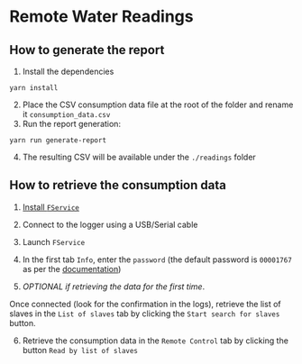 # Remote Water Readings

## How to generate the report

1. Install the dependencies
```
yarn install
```
2. Place the CSV consumption data file at the root of the folder and rename it `consumption_data.csv`
3. Run the report generation:
```
yarn run generate-report
```
4. The resulting CSV will be available under the `./readings` folder

## How to retrieve the consumption data

1. [Install `FService`](https://www.relay.de/en/products/software/fservice)

2. Connect to the logger using a USB/Serial cable

3. Launch `FService`

4. In the first tab `Info`, enter the `password` (the default password is `00001767` as per the [documentation](https://www.relay.de/fileadmin/user_upload/manuals/FSERV21E.pdf))



5. _OPTIONAL if retrieving the data for the first time_.

Once connected (look for the confirmation in the logs), retrieve the list of slaves in the `List of slaves` tab by clicking the `Start search for slaves` button.

6. Retrieve the consumption data in the `Remote Control` tab by clicking the button `Read by list of slaves`




